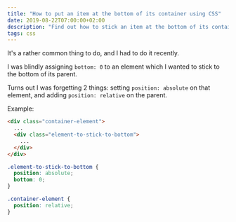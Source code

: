 ```yaml
---
title: "How to put an item at the bottom of its container using CSS"
date: 2019-08-22T07:00:00+02:00
description: "Find out how to stick an item at the bottom of its container using CSS"
tags: css
---
```


It's a rather common thing to do, and I had to do it recently.

I was blindly assigning `bottom: 0` to an element which I wanted to stick to the bottom of its parent.

Turns out I was forgetting 2 things: setting `position: absolute` on that element, and adding `position: relative` on the parent.

Example:

```html
<div class="container-element">
  ...
  <div class="element-to-stick-to-bottom">
    ...
  </div>
</div>
```

```css
.element-to-stick-to-bottom {
  position: absolute;
  bottom: 0;
}

.container-element {
  position: relative;
}
```
